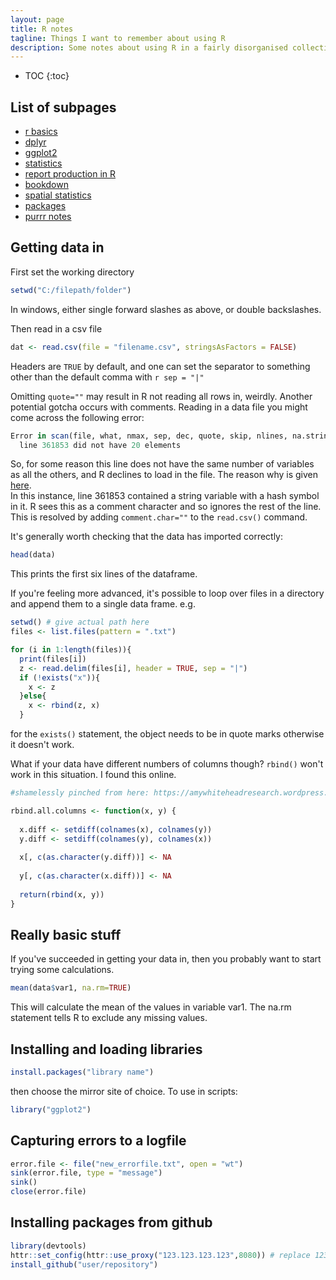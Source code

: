```yaml
---
layout: page
title: R notes
tagline: Things I want to remember about using R
description: Some notes about using R in a fairly disorganised collection
---
```


* TOC
{:toc}

## List of subpages

 - [r basics](r_basics.md)
 - [dplyr](dplyr.md)
 - [ggplot2](ggplot2.md)
 - [statistics](statistics.md)
 - [report production in R](repro.md)
 - [bookdown](bookdown.md)
 - [spatial statistics](spatial_stats.md)
 - [packages](packages.md)
 - [purrr notes](purrr.md)

## Getting data in
First set the working directory

```r
setwd("C:/filepath/folder")
```

In windows, either single forward slashes as above, or double backslashes. 

Then read in a csv file

```r
dat <- read.csv(file = "filename.csv", stringsAsFactors = FALSE)
```

Headers are `TRUE` by default, and one can set the separator to something other than the default comma with `r sep = "|"`

Omitting `quote=""` may result in R not reading all rows in, weirdly.
Another potential gotcha occurs with comments. 
Reading in a data file you might come across the following error:

```r
Error in scan(file, what, nmax, sep, dec, quote, skip, nlines, na.strings,  : 
  line 361853 did not have 20 elements
```
	  
So, for some reason this line does not have the same number of variables as all the others, and R declines to load in the file. 
The reason why is given [here](http://cran.r-project.org/doc/manuals/R-data.html#Spreadsheet_002dlike-data).  
In this instance, line 361853 contained a string variable with a hash symbol in it. 
R sees this as a comment character and so ignores the rest of the line. 
This is resolved by adding `comment.char=""` to the `read.csv()` command. 

It's generally worth checking that the data has imported correctly:

```r
head(data)
```
This prints the first six lines of the dataframe.

If you're feeling more advanced, it's possible to loop over files in a directory and append them to a single data frame. e.g.

```r
setwd() # give actual path here
files <- list.files(pattern = ".txt")

for (i in 1:length(files)){
  print(files[i])
  z <- read.delim(files[i], header = TRUE, sep = "|")
  if (!exists("x")){
    x <- z
  }else{
    x <- rbind(z, x)
  }
```

for the `exists()` statement, the object needs to be in quote marks otherwise it doesn't work. 

What if your data have different numbers of columns though? 
`rbind()` won't work in this situation. 
I found this online. 

```r
#shamelessly pinched from here: https://amywhiteheadresearch.wordpress.com/2013/05/13/combining-dataframes-when-the-columns-dont-match/

rbind.all.columns <- function(x, y) {
  
  x.diff <- setdiff(colnames(x), colnames(y))
  y.diff <- setdiff(colnames(y), colnames(x))
  
  x[, c(as.character(y.diff))] <- NA
  
  y[, c(as.character(x.diff))] <- NA
  
  return(rbind(x, y))
}
```
	
## Really basic stuff

If you've succeeded in getting your data in, then you probably want to start trying some calculations.

```r
mean(data$var1, na.rm=TRUE)
```
This will calculate the mean of the values in variable var1. The na.rm statement tells R to exclude any missing values. 

## Installing and loading libraries

```r
install.packages("library name")
```

then choose the mirror site of choice. 
To use in scripts:

```r
library("ggplot2")
```

## Capturing errors to a logfile

```r
error.file <- file("new_errorfile.txt", open = "wt")
sink(error.file, type = "message")
sink()
close(error.file)
```

## Installing packages from github

```r
library(devtools)
httr::set_config(httr::use_proxy("123.123.123.123",8080)) # replace 123... with your proxy settings
install_github("user/repository")
```

